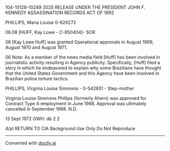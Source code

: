 104-10128-10249 2025 RELEASE UNDER THE PRESIDENT JOHN F. KENNEDY ASSASSINATION RECORDS ACT OF 1992

PHILLIPS, Maria Louise 0-626272

06.08
[HUFF, Kay Lowe - C-850404]- SOR

06
[Kay Lowe Huff] was granted Operational approvals in August 1969, August 1970 and August 1971.

06
Note: As a member of the news media field [Huff] has been involved in journalistic activity resulting in Agency publicity. Specifically, [Huff] filed a story in which he endeavored to explain why some Brazilians have thought that the United States Government and this Agency have been involved in Brazilian police torture tactics.

PHILLIPS, Virginia Louise Simmons - 0-542601 - Step-mother

Virginia Louise Simmons Phillips (formerly Ahern) was approved for Contract Type A employment in June 1968. Approval was ultimately cancelled in September 1968. N.D.

13 Sept 1972 GWH: db 2 2

4/pl RETURN TO CIA
Background Use Only
Do Not Reproduce


---
Converted with [doctly.ai](https://doctly.ai)